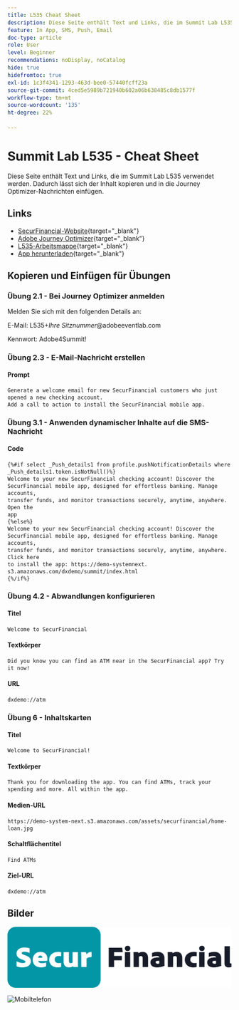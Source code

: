 ```yaml
---
title: L535 Cheat Sheet
description: Diese Seite enthält Text und Links, die im Summit Lab L535 verwendet werden.
feature: In App, SMS, Push, Email
doc-type: article
role: User
level: Beginner
recommendations: noDisplay, noCatalog
hide: true
hidefromtoc: true
exl-id: 1c3f4341-1293-463d-bee0-57440fcff23a
source-git-commit: 4ced5e5989b721940b602a06b638485c8db1577f
workflow-type: tm+mt
source-wordcount: '135'
ht-degree: 22%

---
```


# Summit Lab L535 - Cheat Sheet

Diese Seite enthält Text und Links, die im Summit Lab L535 verwendet werden. Dadurch lässt sich der Inhalt kopieren und in die Journey Optimizer-Nachrichten einfügen.

## Links

* [SecurFinancial-Website](https://dsn.adobe.com/web/hausmann-FTTN?token=eyJhbGciOiJIUzI1NiIsInR5cCI6IkpXVCJ9.eyJpZCI6ImFub255bW91cyIsImVtYWlsIjoiYW5vbnltb3VzQGFkb2JlLmNvbSIsIm5hbWUiOiJBbm9ueW1vdXMiLCJpc1N1cGVyVXNlciI6ZmFsc2UsImlzc3VlciI6ImhhdXNtYW5uIiwicHJvamVjdHMiOnsiaGF1c21hbm4tRlRUTiI6InZpZXcifSwiaWF0IjoxNzQwNzU2NTYxLCJleHAiOjE3NDMzNDg1NjF9.ryOTsqDH9B33436RlIo4AHFxx8aGjNEMqv9FAxLZb9U){target="_blank"}
* [Adobe Journey Optimizer](https://experience.adobe.com/#/@techmarketingdemos/sname:ajo-summit-lab/journey-optimizer/journeys){target="_blank"}
* [L535-Arbeitsmappe](/help/summit-lab-assets/assets/summit_lab_manual_L535-final-v3.pdf){target="_blank"}
* [App herunterladen](https://demo-system-next.s3.amazonaws.com/dxdemo/summit/index.html){target="_blank"}

## Kopieren und Einfügen für Übungen

### Übung 2.1 - Bei Journey Optimizer anmelden

Melden Sie sich mit den folgenden Details an:

E-Mail:    L535+*Ihre Sitznummer*@adobeeventlab.com

Kennwort:       Adobe4Summit!


### Übung 2.3 - E-Mail-Nachricht erstellen

#### Prompt

```
Generate a welcome email for new SecurFinancial customers who just opened a new checking account. 
Add a call to action to install the SecurFinancial mobile app.
```

### Übung 3.1 - Anwenden dynamischer Inhalte auf die SMS-Nachricht

#### Code

```
{%#if select _Push_details1 from profile.pushNotificationDetails where
_Push_details1.token.isNotNull()%}
Welcome to your new SecurFinancial checking account! Discover the
SecurFinancial mobile app, designed for effortless banking. Manage accounts,
transfer funds, and monitor transactions securely, anytime, anywhere. Open the
app
{%else%}
Welcome to your new SecurFinancial checking account! Discover the
SecurFinancial mobile app, designed for effortless banking. Manage accounts,
transfer funds, and monitor transactions securely, anytime, anywhere. Click here
to install the app: https://demo-systemnext.
s3.amazonaws.com/dxdemo/summit/index.html
{%/if%} 
```

### Übung 4.2 - Abwandlungen konfigurieren

#### Titel

```
Welcome to SecurFinancial
```

#### Textkörper

```
Did you know you can find an ATM near in the SecurFinancial app? Try it now!
```

#### URL

```
dxdemo://atm
```

### Übung 6 - Inhaltskarten

#### Titel

```
Welcome to SecurFinancial!
```

#### Textkörper

```
Thank you for downloading the app. You can find ATMs, track your spending and more. All within the app.
```

#### Medien-URL

```
https://demo-system-next.s3.amazonaws.com/assets/securfinancial/home-loan.jpg
```

#### Schaltflächentitel

```
Find ATMs
```

#### Ziel-URL

```
dxdemo://atm
```

## Bilder

![SecureFinancial-Logo](/help/summit-lab-assets/assets/SecureFinancial-logo.png)


![Mobiltelefon](/help/summit-lab-assets/assets/online-banking-app-01.png)


